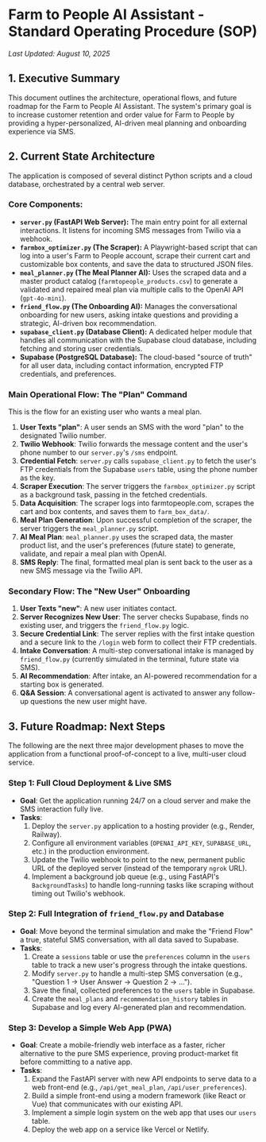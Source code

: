 # Farm to People AI Assistant - Standard Operating Procedure (SOP)

_Last Updated: August 10, 2025_

## 1. Executive Summary

This document outlines the architecture, operational flows, and future roadmap for the Farm to People AI Assistant. The system's primary goal is to increase customer retention and order value for Farm to People by providing a hyper-personalized, AI-driven meal planning and onboarding experience via SMS.

## 2. Current State Architecture

The application is composed of several distinct Python scripts and a cloud database, orchestrated by a central web server.

### Core Components:
*   **`server.py` (FastAPI Web Server):** The main entry point for all external interactions. It listens for incoming SMS messages from Twilio via a webhook.
*   **`farmbox_optimizer.py` (The Scraper):** A Playwright-based script that can log into a user's Farm to People account, scrape their current cart and customizable box contents, and save the data to structured JSON files.
*   **`meal_planner.py` (The Meal Planner AI):** Uses the scraped data and a master product catalog (`farmtopeople_products.csv`) to generate a validated and repaired meal plan via multiple calls to the OpenAI API (`gpt-4o-mini`).
*   **`friend_flow.py` (The Onboarding AI):** Manages the conversational onboarding for new users, asking intake questions and providing a strategic, AI-driven box recommendation.
*   **`supabase_client.py` (Database Client):** A dedicated helper module that handles all communication with the Supabase cloud database, including fetching and storing user credentials.
*   **Supabase (PostgreSQL Database):** The cloud-based "source of truth" for all user data, including contact information, encrypted FTP credentials, and preferences.

### Main Operational Flow: The "Plan" Command

This is the flow for an existing user who wants a meal plan.

1.  **User Texts "plan"**: A user sends an SMS with the word "plan" to the designated Twilio number.
2.  **Twilio Webhook**: Twilio forwards the message content and the user's phone number to our `server.py`'s `/sms` endpoint.
3.  **Credential Fetch**: `server.py` calls `supabase_client.py` to fetch the user's FTP credentials from the Supabase `users` table, using the phone number as the key.
4.  **Scraper Execution**: The server triggers the `farmbox_optimizer.py` script as a background task, passing in the fetched credentials.
5.  **Data Acquisition**: The scraper logs into farmtopeople.com, scrapes the cart and box contents, and saves them to `farm_box_data/`.
6.  **Meal Plan Generation**: Upon successful completion of the scraper, the server triggers the `meal_planner.py` script.
7.  **AI Meal Plan**: `meal_planner.py` uses the scraped data, the master product list, and the user's preferences (future state) to generate, validate, and repair a meal plan with OpenAI.
8.  **SMS Reply**: The final, formatted meal plan is sent back to the user as a new SMS message via the Twilio API.

### Secondary Flow: The "New User" Onboarding

1.  **User Texts "new"**: A new user initiates contact.
2.  **Server Recognizes New User**: The server checks Supabase, finds no existing user, and triggers the `friend_flow.py` logic.
3.  **Secure Credential Link**: The server replies with the first intake question and a secure link to the `/login` web form to collect their FTP credentials.
4.  **Intake Conversation**: A multi-step conversational intake is managed by `friend_flow.py` (currently simulated in the terminal, future state via SMS).
5.  **AI Recommendation**: After intake, an AI-powered recommendation for a starting box is generated.
6.  **Q&A Session**: A conversational agent is activated to answer any follow-up questions the new user might have.

## 3. Future Roadmap: Next Steps

The following are the next three major development phases to move the application from a functional proof-of-concept to a live, multi-user cloud service.

### Step 1: Full Cloud Deployment & Live SMS
*   **Goal**: Get the application running 24/7 on a cloud server and make the SMS interaction fully live.
*   **Tasks**:
    1.  Deploy the `server.py` application to a hosting provider (e.g., Render, Railway).
    2.  Configure all environment variables (`OPENAI_API_KEY`, `SUPABASE_URL`, etc.) in the production environment.
    3.  Update the Twilio webhook to point to the new, permanent public URL of the deployed server (instead of the temporary `ngrok` URL).
    4.  Implement a background job queue (e.g., using FastAPI's `BackgroundTasks`) to handle long-running tasks like scraping without timing out Twilio's webhook.

### Step 2: Full Integration of `friend_flow.py` and Database
*   **Goal**: Move beyond the terminal simulation and make the "Friend Flow" a true, stateful SMS conversation, with all data saved to Supabase.
*   **Tasks**:
    1.  Create a `sessions` table or use the `preferences` column in the `users` table to track a new user's progress through the intake questions.
    2.  Modify `server.py` to handle a multi-step SMS conversation (e.g., "Question 1 -> User Answer -> Question 2 -> ...").
    3.  Save the final, collected preferences to the `users` table in Supabase.
    4.  Create the `meal_plans` and `recommendation_history` tables in Supabase and log every AI-generated plan and recommendation.

### Step 3: Develop a Simple Web App (PWA)
*   **Goal**: Create a mobile-friendly web interface as a faster, richer alternative to the pure SMS experience, proving product-market fit before committing to a native app.
*   **Tasks**:
    1.  Expand the FastAPI server with new API endpoints to serve data to a web front-end (e.g., `/api/get_meal_plan`, `/api/user_preferences`).
    2.  Build a simple front-end using a modern framework (like React or Vue) that communicates with our existing API.
    3.  Implement a simple login system on the web app that uses our `users` table.
    4.  Deploy the web app on a service like Vercel or Netlify.
